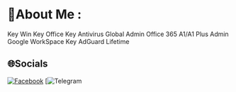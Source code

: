 # 💫About Me :
Key Win
Key Office
Key Antivirus
Global Admin Office 365 A1/A1 Plus
Admin Google WorkSpace
Key AdGuard Lifetime


## 🌐Socials
[![Facebook](https://img.shields.io/badge/Facebook-%231877F2.svg?logo=Facebook&logoColor=white)](https://facebook.com/ds001112) 
[![Telegram](https://t.me/ddsong00)
